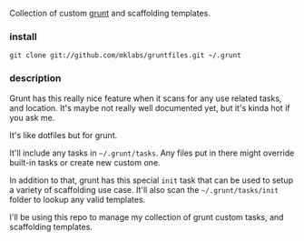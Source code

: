 
Collection of custom [grunt](https://github.com/cowboy/grunt) and
scaffolding templates.

### install

    git clone git://github.com/mklabs/gruntfiles.git ~/.grunt


### description

Grunt has this really nice feature when it scans for any use related
tasks, and location. It's maybe not really well documented yet, but it's
kinda hot if you ask me.

It's like dotfiles but for grunt.

It'll include any tasks in `~/.grunt/tasks`. Any files put in there might
override built-in tasks or create new custom one.

In addition to that, grunt has this special `init` task that can be used
to setup a variety of scaffolding use case. It'll also scan the
`~/.grunt/tasks/init` folder to lookup any valid templates.

I'll be using this repo to manage my collection of grunt custom tasks,
and scaffolding templates.


